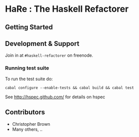 # HaRe : The Haskell Refactorer

## Getting Started

## Development & Support

Join in at `#haskell-refactorer` on freenode.

### Running test suite

To run the test suite do:

    cabal configure --enable-tests && cabal build && cabal test

See http://hspec.github.com/ for details on hspec

## Contributors

 * Christopher Brown
 * Many others, ..

